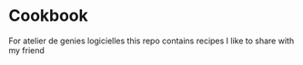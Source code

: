 # Cookbook
For atelier de genies logicielles
this repo contains recipes I like to share with my friend
